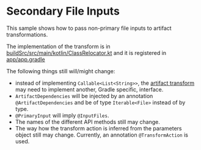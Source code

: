 # Secondary File Inputs

This sample shows how to pass non-primary file inputs to artifact transformations.

The implementation of the transform is in [buildSrc/src/main/kotlin/ClassRelocator.kt](buildSrc/src/main/kotlin/ClassRelocator.kt) and it is registered in [app/app.gradle](app/app.gradle)

The following things still will/might change:
- instead of implementing `Callable<List<String>>`, the [artifact transform](buildSrc/src/main/kotlin/ClassRelocator.kt) may need to implement another, Gradle specific, interface.
- `ArtifactDependencies` will be injected by an annotation `@ArtifactDependencies` and be of type `Iterable<File>` instead of by type.
- `@PrimaryInput` will imply `@InputFiles`.
- The names of the different API methods still may change.
- The way how the transform action is inferred from the parameters object still may change. Currently, an annotation `@TransformAction` is used.